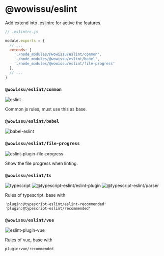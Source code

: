 # @wowissu/eslint

Add extend into .eslintrc for active the features.

```javascript
// .eslintrc.js

module.exports = {
  // ...
  extends: [
    './node_modules/@wowissu/eslint/common',
    './node_modules/@wowissu/eslint/babel',
    './node_modules/@wowissu/eslint/file-progress'
  ],
  // ...
}
```

### `@wowissu/eslint/common`

![eslint](https://img.shields.io/github/package-json/dependency-version/wowissu/dev/eslint?filename=eslint%2Fpackage.json)

Common js rules, must use this as base.

### `@wowissu/eslint/babel`

![babel-eslint](https://img.shields.io/github/package-json/dependency-version/wowissu/dev/babel-eslint?filename=eslint%2Fpackage.json)

### `@wowissu/eslint/file-progress`

![eslint-plugin-file-progress](https://img.shields.io/github/package-json/dependency-version/wowissu/dev/eslint-plugin-file-progress?filename=eslint%2Fpackage.json)

Show the file progress when linting.

### `@wowissu/eslint/ts`

![typescript](https://img.shields.io/github/package-json/dependency-version/wowissu/dev/typescript?filename=eslint%2Fpackage.json)
![@typescript-eslint/eslint-plugin](https://img.shields.io/github/package-json/dependency-version/wowissu/dev/@typescript-eslint/eslint-plugin?filename=eslint%2Fpackage.json)
![@typescript-eslint/parser](https://img.shields.io/github/package-json/dependency-version/wowissu/dev/@typescript-eslint/parser?filename=eslint%2Fpackage.json)


Rules of typescript. base with

```
'plugin:@typescript-eslint/eslint-recommended'
'plugin:@typescript-eslint/recommended'
```

### `@wowissu/eslint/vue`

![eslint-plugin-vue](https://img.shields.io/github/package-json/dependency-version/wowissu/dev/eslint-plugin-vue?filename=eslint%2Fpackage.json)

Rules of vue, base with

```
plugin:vue/recommended
```


